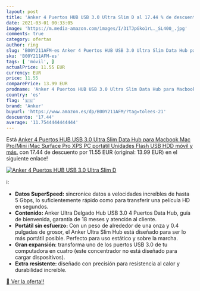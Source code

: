 ```yaml
---
layout: post
title: 'Anker 4 Puertos HUB USB 3.0 Ultra Slim D al 17.44 % de descuento'
date: 2021-03-01 00:33:05
image: 'https://m.media-amazon.com/images/I/31TJpGko1rL._SL400_.jpg'
comments: true
category: ofertas
author: ring
slug: 'B00Y211AFM-es Anker 4 Puertos HUB USB 3.0 Ultra Slim Data Hub para...'
sku: 'B00Y211AFM-es'
tags: [ 'móvil', ]
actualPrice: 11.55 EUR
currency: EUR
price: 11.55
comparePrice: 13.99 EUR
prodname: 'Anker 4 Puertos HUB USB 3.0 Ultra Slim Data Hub para Macbook  Mac Pro/Mini  iMac  Surface Pro  XPS  PC portátil  Unidades Flash USB  HDD móvil y más.'
country: 'es'
flag: '🇪🇸'
brand: 'Anker'
buyurl: 'https://www.amazon.es/dp/B00Y211AFM/?tag=tolees-21'
descuento: '17.44'
average: '11.7544444444444'
---
```


Está [Anker 4 Puertos HUB USB 3.0 Ultra Slim Data Hub para Macbook  Mac Pro/Mini  iMac  Surface Pro  XPS  PC portátil  Unidades Flash USB  HDD móvil y más.](https://www.amazon.es/dp/B00Y211AFM/?tag=tolees-21) con 17.44 de descuento por 11.55 EUR (original: 13.99 EUR) en el siguiente enlace!

[![Anker 4 Puertos HUB USB 3.0 Ultra Slim D](https://m.media-amazon.com/images/I/31TJpGko1rL._SL400_.jpg)](https://www.amazon.es/dp/B00Y211AFM/?tag=tolees-21)

ℹ️:

- <b>Datos SuperSpeed:</b> sincronice datos a velocidades increíbles de hasta 5 Gbps, lo suficientemente rápido como para transferir una película HD en segundos.
- <b>Contenido:</b> Anker Ultra Delgado Hub USB 3.0 4 Puertos Data Hub, guía de bienvenida, garantía de 18 meses y atención al cliente.
- <b>Portátil sin esfuerzo: </b>Con un peso de alrededor de una onza y 0.4 pulgadas de grosor, el Anker Ultra Slim Hub está diseñado para ser lo más portátil posible. Perfecto para uso estático y sobre la marcha.
- <b>Gran expansión</b>: transforma uno de los puertos USB 3.0 de tu computadora en cuatro (este concentrador no está diseñado para cargar dispositivos).
- <b>Extra resistente: </b>diseñado con precisión para resistencia al calor y durabilidad increíble.

[🛒 Ver la oferta!!](https://www.amazon.es/dp/B00Y211AFM/?tag=tolees-21)

